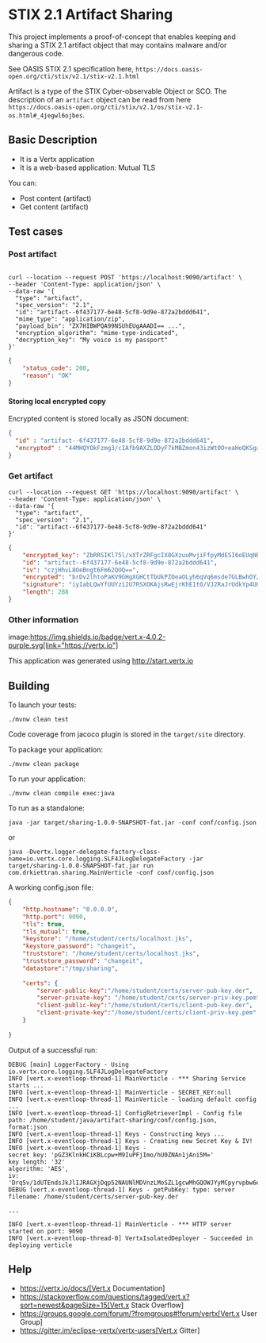 # STIX 2.1 Artifact Sharing

This project implements a proof-of-concept that enables keeping and sharing a STIX 2.1
artifact object that may contains malware and/or dangerous code.

See OASIS STIX 2.1 specification here, `https://docs.oasis-open.org/cti/stix/v2.1/stix-v2.1.html`

Artifact is a type of the STIX Cyber-observable Object or SCO. The description of an `artifact` object
can be read from here `https://docs.oasis-open.org/cti/stix/v2.1/os/stix-v2.1-os.html#_4jegwl6ojbes`.

## Basic Description

- It is a Vertx application
- It is a web-based application: Mutual TLS

You can:
- Post content (artifact)
- Get content (artifact)

## Test cases
### Post artifact

```shell

curl --location --request POST 'https://localhost:9090/artifact' \
--header 'Content-Type: application/json' \
--data-raw '{
  "type": "artifact",
  "spec_version": "2.1",
  "id": "artifact--6f437177-6e48-5cf8-9d9e-872a2bddd641",
  "mime_type": "application/zip",
  "payload_bin": "ZX7HIBWPQA99NSUhEUgAAADI== ...",
  "encryption_algorithm": "mime-type-indicated",
  "decryption_key": "My voice is my passport"
}'
```

```json
{
    "status_code": 200,
    "reason": "OK"
}
```

#### Storing local encrypted copy

Encrypted content is stored locally as JSON document:

```json
{
  "id" : "artifact--6f437177-6e48-5cf8-9d9e-872a2bddd641",
  "encrypted" : "44MHQYOkFzmg3/cIAfb9AXZLODyF7kMBZmon43izWt0O+eaHoQKSgaEo1fgx5fpc9+ZTUz3s2ypPsyvgUZgV+3/rJdR5LjODYTS1x4hBBCWCW3Nt3/9KB8B3tAL6Ld8ffmapkW0LyB+MyXbYcHMzZcRF1YTTZPppEnh6m34r2rghGxrfN7mm98GM8Z6ilSfhQyZpM7TE2GiKpsIrESRjO4g8MDb4iJHi6gt777Ss5osN69V4B/BprW9P+XJfYBOfGF5Qr2I4/EeQS6Cm8bCevffk47VHWW2nGMpYezsadR9E4UZynos97+Bgv9NUYyLvjhZie1hgt4ExGnbM/cPxK4AYJse64R73KcEISLje6NJBOetRrTN628FgMhN9hXz8WvnZaIzqnfIslRQXCkVqEg=="
}
```

### Get artifact

```shell
curl --location --request GET 'https://localhost:9090/artifact' \
--header 'Content-Type: application/json' \
--data-raw '{
  "type": "artifact",
  "spec_version": "2.1",
  "id": "artifact--6f437177-6e48-5cf8-9d9e-872a2bddd641"
}'
```



```json
{
    "encrypted_key": "ZbRRSIKl75l/xXTrZRFgcIX8GXzuuMvjiFfpyMdESI6oEUqNBoVQWEXHuSLJWUmFu0caf3OC5zGnGwLcDdRQE4FLDB5KYdiqHYxaQRL5soakXtoeunM8/PWSoIhTX8FwScm9A32Q1GcoK/hsuPK9vdceYO12iALBPaePzBq1/plQSbncKJ/v7HE5dAxLIYmtC4URTWVMCK6PIVtGU1MNBUMdC3wn9a4vx1cbTSak3vKNEhr5xXN1etUpJvYlLeiMEznajpzn3FS8+Vh80soebrHBtaJV0p3vFm2B9HQfZM0wOGsy3llqT7/036SqKlgNm5scUBGZiIYsi0FBHf0dqw==",
    "id": "artifact--6f437177-6e48-5cf8-9d9e-872a2bddd641",
    "iv": "czjHhvL8OeBngt6Fm62QUQ==",
    "encrypted": "brDv2lhtoPaKV9GHgXGHCtTbUkPZOeaOLyh6qVq6msde7GLBwhOY/KVnBfCZzKtYjrFey5LQ9NBwQSXBFdmw1I1+m1jx/TkOyMXxB49eFcDARarR/sAD2np9jVad6OZZ2FXQggsWQVyEyJHmxyq/jL9ukrFYF1U5Dm91BPObrdyQm/sKnBmE8p7dfndEdBJHig1T8+ZWeLqN4GWifeZ+8SopaingIk4k6PRipEta77+uVIi1N4mJu1Nj5aNyHjXE/VTrgGwoxgCJSjsti+uZDwgpn7+PEzZdCZZ9TGvBChLXvvPO6xcjnjC0YD1Ea7ZaSdfqjIRKH+HUQrxQBz/NqzE5eovx9vkh1EUv0uvVWWwpKCHwhXDq2nct9aV1Iss/371+ecum66u3ZrfZjVYW0w==",
    "signature": "iyIabLQwYfUUYzi2U7RSXOKAjsRwEjrKhE1t0/VJ2RaJrUdkYp4U0C52fofSGRZLtX0uCgwoy4oAQuaXNWF101p8N8nckX5kUxHLg8nu8jBzxNOyihuRYhrydwd7dR5sNiQtOPrMzdKItCRUqFEgJ/rgFKWuub5cYfoOT2V3UvNFUv1PigRFWH2D50cu23yLLzmpURakpiOoyjbhbgE6THse5g9BBvcCRezDuIX1+hX10BXq1fwPcsO/EjfWu5hXKDgQ5JQto7vu5qqKAl32t/HMNPVyksKiQrh3fAiLH1G0YV20tOvzkLjqBAYwfpH9NZxujM1Yu6p8J8jub6hhaw==",
    "length": 288
}

```

### Other information

image:https://img.shields.io/badge/vert.x-4.0.2-purple.svg[link="https://vertx.io"]

This application was generated using http://start.vertx.io

## Building

To launch your tests:
```
./mvnw clean test
```

Code coverage from jacoco plugin is stored in the `target/site` directory.

To package your application:
```
./mvnw clean package
```

To run your application:
```
./mvnw clean compile exec:java
```

To run as a standalone:

```shellscript
java -jar target/sharing-1.0.0-SNAPSHOT-fat.jar -conf conf/config.json
```

or

```shellscript
java -Dvertx.logger-delegate-factory-class-name=io.vertx.core.logging.SLF4JLogDelegateFactory -jar target/sharing-1.0.0-SNAPSHOT-fat.jar run com.drkiettran.sharing.MainVerticle -conf conf/config.json
```

A working config.json file:

```json
{
	"http.hostname": "0.0.0.0",
	"http.port": 9090,
	"tls": true,
	"tls_mutual": true,
	"keystore": "/home/student/certs/localhost.jks",
	"keystore_password": "changeit",
	"truststore": "/home/student/certs/localhost.jks",
	"truststore_password": "changeit",
	"datastore":"/tmp/sharing",
	
	"certs": {
		"server-public-key":"/home/student/certs/server-pub-key.der",
		"server-private-key": "/home/student/certs/server-priv-key.pem",
		"client-public-key":"/home/student/certs/client-pub-key.der",
		"client-private-key":"/home/student/certs/client-priv-key.pem"
	}
		
}
```

Output of a successful run:

```log
DEBUG [main] LoggerFactory - Using io.vertx.core.logging.SLF4JLogDelegateFactory
INFO [vert.x-eventloop-thread-1] MainVerticle - *** Sharing Service starts ...
INFO [vert.x-eventloop-thread-1] MainVerticle - SECRET_KEY:null
INFO [vert.x-eventloop-thread-1] MainVerticle - loading default config ...
INFO [vert.x-eventloop-thread-1] ConfigRetrieverImpl - Config file path: /home/student/java/artifact-sharing/conf/config.json, format:json
INFO [vert.x-eventloop-thread-1] Keys - Constructing keys ...
INFO [vert.x-eventloop-thread-1] Keys - Creating new Secret Key & IV!
INFO [vert.x-eventloop-thread-1] Keys - 
secret key: 'pGZ3KlnkHCiKBLcpw+M9IuPFjImo/hU0ZNAn1jAni5M=' 
key length: '32' 
algorithm: 'AES', 
iv: 'Drq5v/1dUTEndsJkJlIJRAGXjDqp52NAUNlMDVnzLMoSZL1gcwMhGQOWJYyMCpyrvpbw6e8xqWah6TaIE+3kSmpAvzlopG9AkI3w8TIxWzzBd6attA/sza1H/VmHIyWKZx4YvNvdllPbnAC0pCHzH5XouJjiZlRsCZpe4fJtpII='
DEBUG [vert.x-eventloop-thread-1] Keys - getPubKey: type: server
filename: /home/student/certs/server-pub-key.der

...

INFO [vert.x-eventloop-thread-1] MainVerticle - *** HTTP server started on port: 9090
INFO [vert.x-eventloop-thread-0] VertxIsolatedDeployer - Succeeded in deploying verticle

```

## Help

* https://vertx.io/docs/[Vert.x Documentation]
* https://stackoverflow.com/questions/tagged/vert.x?sort=newest&pageSize=15[Vert.x Stack Overflow]
* https://groups.google.com/forum/?fromgroups#!forum/vertx[Vert.x User Group]
* https://gitter.im/eclipse-vertx/vertx-users[Vert.x Gitter]


